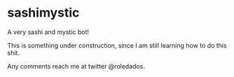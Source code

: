 # sashimystic
A very sashi and mystic bot!

This is something under construction, since I am still learning how to do this shit.

Any comments reach me at twitter @roledados.
